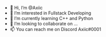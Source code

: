 - 👋 Hi, I’m @Axiic
- 👀 I’m interested in Fullstack Developing
- 🌱 I’m currently learning C++ and Python 
- 💞️ I’m looking to collaborate on ...
- 📫 You can reach me on Discord Axiic#0001

<!---
Axiic/Axiic is a ✨ special ✨ repository because its `README.md` (this file) appears on your GitHub profile.
You can click the Preview link to take a look at your changes.
--->
